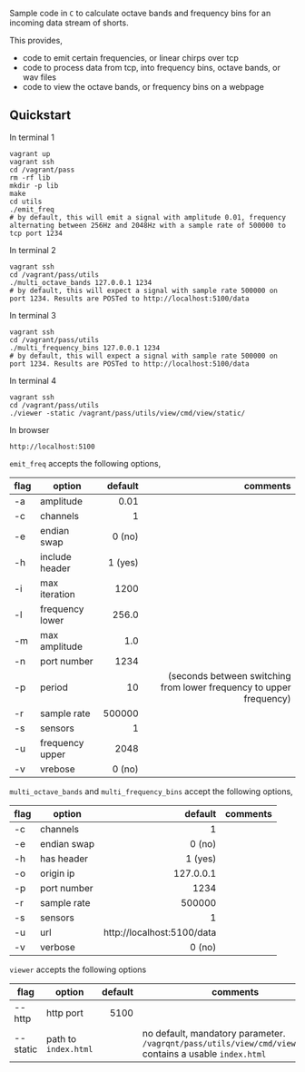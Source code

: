 Sample code in `C` to calculate octave bands and frequency bins for an incoming data stream of shorts.

This provides,
- code to emit certain frequencies, or linear chirps over tcp
- code to process data from tcp, into frequency bins, octave bands, or wav files
- code to view the octave bands, or frequency bins on a webpage

## Quickstart
In terminal 1
```
vagrant up
vagrant ssh
cd /vagrant/pass
rm -rf lib
mkdir -p lib
make
cd utils
./emit_freq
# by default, this will emit a signal with amplitude 0.01, frequency alternating between 256Hz and 2048Hz with a sample rate of 500000 to tcp port 1234
```

In terminal 2
```
vagrant ssh
cd /vagrant/pass/utils
./multi_octave_bands 127.0.0.1 1234
# by default, this will expect a signal with sample rate 500000 on port 1234. Results are POSTed to http://localhost:5100/data
```

In terminal 3
```
vagrant ssh
cd /vagrant/pass/utils
./multi_frequency_bins 127.0.0.1 1234
# by default, this will expect a signal with sample rate 500000 on port 1234. Results are POSTed to http://localhost:5100/data
```

In terminal 4
```
vagrant ssh
cd /vagrant/pass/utils
./viewer -static /vagrant/pass/utils/view/cmd/view/static/
```

In browser
```
http://localhost:5100
```


`emit_freq` accepts the following options,

| flag | option          | default | comments                                                            |
| ---- | --------------- | -------:| -------------------------------------------------------------------:|
| -a   | amplitude       | 0.01    |                                                                     |
| -c   | channels        | 1       |                                                                     |
| -e   | endian swap     | 0 (no)  |                                                                     |
| -h   | include header  | 1 (yes) |                                                                     |
| -i   | max iteration   | 1200    |                                                                     |
| -l   | frequency lower | 256.0   |                                                                     |
| -m   | max amplitude   | 1.0     |                                                                     |
| -n   | port number     | 1234    |                                                                     |
| -p   | period          | 10      | (seconds between switching from lower frequency to upper frequency) |
| -r   | sample rate     | 500000  |                                                                     |
| -s   | sensors         | 1       |                                                                     |
| -u   | frequency upper | 2048    |                                                                     |
| -v   | vrebose         | 0 (no)  |                                                                     |


`multi_octave_bands` and `multi_frequency_bins` accept the following options,

| flag | option      | default                    | comments |
| ---- | ----------- | --------------------------:| -------- |
| -c   | channels    | 1                          |          |
| -e   | endian swap | 0 (no)                     |          |
| -h   | has header  | 1 (yes)                    |          |
| -o   | origin ip   | 127.0.0.1                  |          |
| -p   | port number | 1234                       |          |
| -r   | sample rate | 500000                     |          |
| -s   | sensors     | 1                          |          |
| -u   | url         | http://localhost:5100/data |          |
| -v   | verbose     | 0 (no)                     |          |


`viewer` accepts the following options

| flag     | option               | default | comments
| -------- | -------------------- | -------:| --------
| --http   | http port            | 5100    |
| --static | path to `index.html` |         | no default, mandatory parameter. `/vagrqnt/pass/utils/view/cmd/view/static` contains a usable `index.html`
